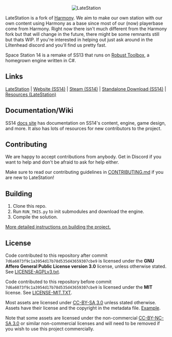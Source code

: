 <p align="center"> <img alt="LateStation" src="https://raw.githubusercontent.com/LateStation14/Late-station-14/refs/heads/master/Resources/Textures/Logo/logo.png" /></p>

LateStation is a fork of [Harmony](https://github.com/ss14-harmony/ss14-harmony). We aim to make our own station with our own content using Harmony as a base since most of our (now) playerbase come from Harmony.
Right now there isn't much different from the Harmony fork but that will change in the future, there might be some remnants still but thats WIP.
If you're interested in helping out just ask around in the Liltenhead discord and you'll find us pretty fast.

Space Station 14 is a remake of SS13 that runs on [Robust Toolbox](https://github.com/space-wizards/RobustToolbox), a homegrown engine written in C#.

## Links

[LateStation](http://www.lateStation14.space/) | [Website (SS14)](https://spacestation14.io/) | [Steam (SS14)](https://store.steampowered.com/app/1255460/Space_Station_14/) | [Standalone Download (SS14)](https://spacestation14.io/about/nightlies/) | [Resources (LateStation)](https://www.lateStation14.space/)

## Documentation/Wiki

SS14 [docs site](https://docs.spacestation14.io/) has documentation on SS14's content, engine, game design, and more. It also has lots of resources for new contributors to the project.

## Contributing

We are happy to accept contributions from anybody. Get in Discord if you want to help and don't be afraid to ask for help either.

Make sure to read our contributing guidelines in [CONTRIBUTING.md](/CONTRIBUTING.md) if you are new to LateStation!

## Building

1. Clone this repo.
2. Run `RUN_THIS.py` to init submodules and download the engine.
3. Compile the solution.

[More detailed instructions on building the project.](https://docs.spacestation14.com/en/general-development/setup.html)

## License

Code contributed to this repository after commit `7d6a6073f9c1a3954d17b78d535d43659307cbe9` is licensed under the **GNU Affero General Public License version 3.0** license, unless otherwise stated. See [LICENSE-AGPLv3.txt](LICENSE-AGPLv3.txt).

Code contributed to this repository before commit `7d6a6073f9c1a3954d17b78d535d43659307cbe9` is licensed under the **MIT** license.
See [LICENSE-MIT.TXT](LICENSE-MIT.txt).

Most assets are licensed under [CC-BY-SA 3.0](https://creativecommons.org/licenses/by-sa/3.0/) unless stated otherwise. Assets have their license and the copyright in the metadata file. [Example](https://github.com/lateStation14/lateStation14/blob/master/Resources/Textures/_LateStation/Clothing/Uniforms/Jumpsuit/hop_turtle.rsi/meta.json).

Note that some assets are licensed under the non-commercial [CC-BY-NC-SA 3.0](https://creativecommons.org/licenses/by-nc-sa/3.0/) or similar non-commercial licenses and will need to be removed if you wish to use this project commercially.
